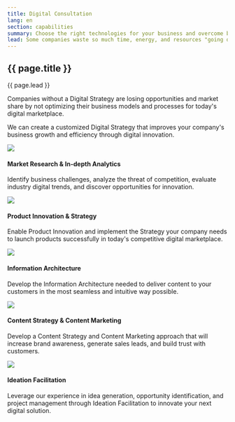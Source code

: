 ```yaml
---
title: Digital Consultation
lang: en
section: capabilities
summary: Choose the right technologies for your business and overcome barriers to digital adoption through product innovation, market research, and content strategy.
lead: Some companies waste so much time, energy, and resources "going digital" that it's a barrier to progress. <strong>They didn't work with us.</strong>
---
```


<section>
  <h2>{{ page.title }}</h2>
  <div class="intro">
    <p class="lead">{{ page.lead }}</p>
  </div>
</section>

Companies without a Digital Strategy are losing opportunities and market share by not optimizing their business models and processes for today's digital marketplace.

We can create a customized Digital Strategy that improves your company's business growth and efficiency through digital innovation.

<section>
  <div class="container">
    <div class="row">
      <div class="col-t6 col-m4 col-l6">
        <img src="{{site.baseurl}}/assets/img/capabilities/capabilities_DC_analytics.png">
        <h4>Market Research &amp; In-depth Analytics</h4><p>Identify business challenges, analyze the threat of competition, evaluate industry digital trends, and discover opportunities for innovation.</p>
      </div>
      <div class="col-t3 col-m2 col-l3">
        <img src="{{site.baseurl}}/assets/img/capabilities/capabilities_DC_strategy.png">
        <h4>Product Innovation &amp; Strategy</h4><p>Enable Product Innovation and implement the Strategy your company needs to launch products successfully in today's competitive digital marketplace.</p>
      </div>
      <div class="col-t3 col-m2 col-l3">
        <img src="{{site.baseurl}}/assets/img/capabilities/capabilities_DC_ia.png">
        <h4>Information Architecture</h4><p>Develop the Information Architecture needed to deliver content to your customers in the most seamless and intuitive way possible.</p>
      </div>
    </div>
    <div class="row">
      <div class="col-t3 col-m4 col-l6">
        <img src="{{site.baseurl}}/assets/img/capabilities/capabilities_DC_marketing.png">
        <h4>Content Strategy &amp; Content Marketing</h4><p>Develop a Content Strategy and Content Marketing approach that will increase brand awareness, generate sales leads, and build trust with customers.</p>
      </div>
      <div class="col-t3 col-m4 col-l6">
        <img src="{{site.baseurl}}/assets/img/capabilities/capabilities_DC_ideation.png">
        <h4>Ideation Facilitation</h4><p>Leverage our experience in idea generation, opportunity identification, and project management through Ideation Facilitation to innovate your next digital solution.</p>
      </div>
    </div>
  </div>
</section>
